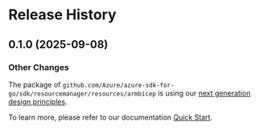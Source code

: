 # Release History

## 0.1.0 (2025-09-08)
### Other Changes

The package of `github.com/Azure/azure-sdk-for-go/sdk/resourcemanager/resources/armbicep` is using our [next generation design principles](https://azure.github.io/azure-sdk/general_introduction.html).

To learn more, please refer to our documentation [Quick Start](https://aka.ms/azsdk/go/mgmt).
